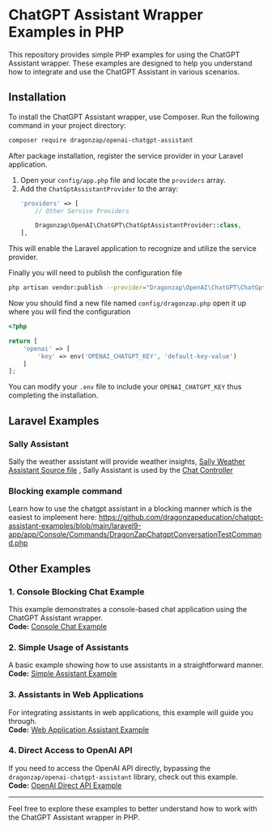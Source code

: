 # ChatGPT Assistant Wrapper Examples in PHP

This repository provides simple PHP examples for using the ChatGPT Assistant wrapper. These examples are designed to help you understand how to integrate and use the ChatGPT Assistant in various scenarios.

## Installation

To install the ChatGPT Assistant wrapper, use Composer. Run the following command in your project directory:

```bash
composer require dragonzap/openai-chatgpt-assistant
```
After package installation, register the service provider in your Laravel application.

1. Open your `config/app.php` file and locate the `providers` array.
2. Add the `ChatGptAssistantProvider` to the array:
    ```php
    'providers' => [
        // Other Service Providers

        Dragonzap\OpenAI\ChatGPT\ChatGptAssistantProvider::class,
    ],
    ```

This will enable the Laravel application to recognize and utilize the service provider.

Finally you will need to publish the configuration file
```bash
php artisan vendor:publish --provider="Dragonzap\OpenAI\ChatGPT\ChatGptAssistantProvider" --force
```

Now you should find a new file named `config/dragonzap.php` open it up where you will find the configuration
```php
<?php

return [
    'openai' => [
        'key' => env('OPENAI_CHATGPT_KEY', 'default-key-value')
    ]
];
```
You can modify your `.env` file to include your `OPENAI_CHATGPT_KEY` thus completing the installation.


## Laravel Examples
### Sally Assistant
Sally the weather assistant will provide weather insights, [Sally Weather Assistant Source file](https://github.com/dragonzapeducation/chatgpt-assistant-examples/blob/main/laravel9-app/app/Assistants/SallyAssistant.php) , Sally Assistant is used by the [Chat Controller](https://github.com/dragonzapeducation/chatgpt-assistant-examples/blob/main/laravel9-app/app/Http/Controllers/ChatController.php)

### Blocking example command
Learn how to use the chatgpt assistant in a blocking manner which is the easiest to implement here: https://github.com/dragonzapeducation/chatgpt-assistant-examples/blob/main/laravel9-app/app/Console/Commands/DragonZapChatgptConversationTestCommand.php

## Other Examples

### 1. Console Blocking Chat Example
This example demonstrates a console-based chat application using the ChatGPT Assistant wrapper.  
**Code:** [Console Chat Example](https://github.com/dragonzapeducation/chatgpt-assistant-examples/blob/main/JustSimplePhp/src/console-chat-example.php)

### 2. Simple Usage of Assistants
A basic example showing how to use assistants in a straightforward manner.  
**Code:** [Simple Assistant Example](https://github.com/dragonzapeducation/chatgpt-assistant-examples/blob/main/JustSimplePhp/src/unknown-assistant-example.php)

### 3. Assistants in Web Applications
For integrating assistants in web applications, this example will guide you through.  
**Code:** [Web Application Assistant Example](https://github.com/dragonzapeducation/chatgpt-assistant-examples/blob/main/JustSimplePhp/src/reload-conversation-example.php)

### 4. Direct Access to OpenAI API
If you need to access the OpenAI API directly, bypassing the `dragonzap/openai-chatgpt-assistant` library, check out this example.  
**Code:** [OpenAI Direct API Example](https://github.com/dragonzapeducation/chatgpt-assistant-examples/blob/main/JustSimplePhp/src/openai-direct-api-example.php)

---

Feel free to explore these examples to better understand how to work with the ChatGPT Assistant wrapper in PHP.

